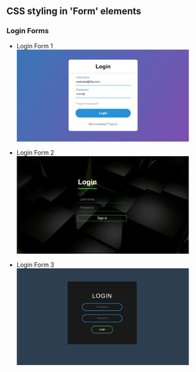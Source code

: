 ## CSS styling in 'Form' elements
### Login Forms
* Login Form 1 <br>
<a href="https://github.com/py-PiYush/Awesome-web-elements/tree/main/Forms/LoginForm1"><img src="../img/loginform1.png" width="400px"></a>

* Login Form 2 <br>
<a href="https://github.com/py-PiYush/Awesome-web-elements/tree/main/Forms/LoginForm2"><img src="../img/loginform2.png" width="400px"></a>

* Login Form 3 <br>
<a href="https://github.com/py-PiYush/Awesome-web-elements/tree/main/Forms/LoginForm3"><img src="../img/loginform3.png" width="400px"></a>